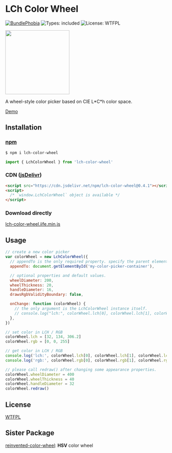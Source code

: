 # LCh Color Wheel

[![BundlePhobia](https://badgen.net/bundlephobia/minzip/lch-color-wheel)](https://bundlephobia.com/result?p=lch-color-wheel) ![Types: included](https://badgen.net/npm/types/lch-color-wheel) ![License: WTFPL](https://badgen.net/npm/license/lch-color-wheel)

<img src="https://luncheon.github.io/lch-color-wheel/capture.png" width="200" height="200">

A wheel-style color picker based on CIE L\*C\*h color space.

[Demo](https://luncheon.github.io/lch-color-wheel/)

## Installation

### [npm](https://www.npmjs.com/package/lch-color-wheel)

```bash
$ npm i lch-color-wheel
```

```javascript
import { LchColorWheel } from 'lch-color-wheel'
```

### CDN ([jsDelivr](https://www.jsdelivr.com/package/npm/lch-color-wheel))

```html
<script src="https://cdn.jsdelivr.net/npm/lch-color-wheel@0.4.1"></script>
<script>
  /* `window.LchColorWheel` object is available */
</script>
```

### Download directly

<a target="_blank" download="lch-color-wheel.iife.min.js"  href="https://cdn.jsdelivr.net/npm/lch-color-wheel@0.4.1">lch-color-wheel.iife.min.js</a>

## Usage

```javascript
// create a new color picker
var colorWheel = new LchColorWheel({
  // appendTo is the only required property. specify the parent element of the color wheel.
  appendTo: document.getElementById('my-color-picker-container'),

  // optional properties and default values.
  wheelDiameter: 200,
  wheelThickness: 20,
  handleDiameter: 16,
  drawsRgbValidityBoundary: false,

  onChange: function (colorWheel) {
    // the only argument is the LchColorWheel instance itself.
    // console.log("lch:", colorWheel.lch[0], colorWheel.lch[1], colorWheel.lch[2])
  },
})

// set color in LCH / RGB
colorWheel.lch = [32, 134, 306.2]
colorWheel.rgb = [0, 0, 255]

// get color in LCH / RGB
console.log('lch:', colorWheel.lch[0], colorWheel.lch[1], colorWheel.lch[2])
console.log('rgb:', colorWheel.rgb[0], colorWheel.rgb[1], colorWheel.rgb[2])

// please call redraw() after changing some appearance properties.
colorWheel.wheelDiameter = 400
colorWheel.wheelThickness = 40
colorWheel.handleDiameter = 32
colorWheel.redraw()
```

## License

[WTFPL](http://www.wtfpl.net)

## Sister Package

[reinvented-color-wheel](https://github.com/luncheon/reinvented-color-wheel): **HSV** color wheel
